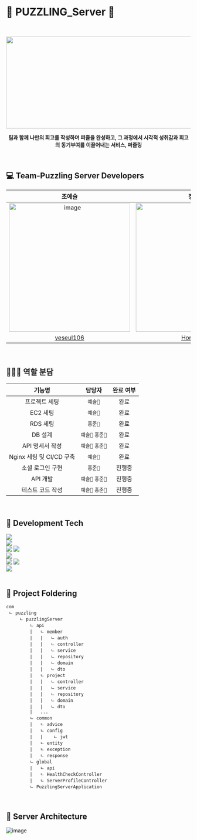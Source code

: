 <h1>🧩 PUZZLING_Server 🧩</h1>
<br>

<p align="center">
<img width="700px" height="250px" src="https://github.com/Team-Puzzling/Puzzling_Android/assets/62274335/ee3e0528-b70c-4f64-ac16-3bd41b4e7c2c" />
</p>

<center>

**팀과 함께 나만의 회고를 작성하며 퍼즐을 완성하고, 그 과정에서 시각적 성취감과 회고의 동기부여를 이끌어내는 서비스, 퍼즐링**
</center>

<br>

## 💻 Team-Puzzling Server Developers

| 조예슬 | 정홍준 |
| :---------:|:----------:|
|<img width="330" height="350" alt="image" src="https://user-images.githubusercontent.com/81394850/210397458-13875d52-7081-4f5b-9c65-a558b8efa57b.jpg"> | <img width="330" height="350" alt="image" src="https://github.com/Team-Puzzling/Puzzling_Server/assets/68415644/51bde41d-f223-44bc-b84b-fe47bb09fdde"> | 
| [yeseul106](https://github.com/yeseul106) | [Hong0329](https://github.com/Hong0329) |
<br>

## 🙋🏻‍♀️ 역할 분담

<div markdown="1">  
 
| 기능명 | 담당자 | 완료 여부 |
| :-----: | :---: | :---: |
| 프로젝트 세팅 | `예슬🐼` | 완료 |
| EC2 세팅 | `예슬🐼` | 완료 |
| RDS 세팅 | `홍준🐥` | 완료 |
| DB 설계 | `예슬🐼` `홍준🐥` | 완료 |
| API 명세서 작성 | `예슬🐼` `홍준🐥` | 완료 |
| Nginx 세팅 및 CI/CD 구축 | `예슬🐼` | 완료 |
| 소셜 로그인 구현 | `홍준🐥` | 진행중 |
| API 개발 | `예슬🐼` `홍준🐥` | 진행중 |
| 테스트 코드 작성 | `예슬🐼` `홍준🐥` | 진행중 |
<br>

## 📖 Development Tech
<img src="https://img.shields.io/badge/java-007396?style=for-the-badge&logo=java&logoColor=white">
<br>
<img src="https://img.shields.io/badge/mysql-4479A1?style=for-the-badge&logo=mysql&logoColor=white">
<br>
<img src="https://img.shields.io/badge/spring-6DB33F?style=for-the-badge&logo=spring&logoColor=white">
<img src="https://img.shields.io/badge/springboot-6DB33F?style=for-the-badge&logo=springboot&logoColor=white">
<br>
<img src="https://img.shields.io/badge/amazonaws-232F3E?style=for-the-badge&logo=amazonaws&logoColor=white">
<br>
<img src="https://img.shields.io/badge/gradle-02303A?style=for-the-badge&logo=gradle&logoColor=white">
<img src="https://img.shields.io/badge/nginx-%23009639.svg?style=for-the-badge&logo=nginx&logoColor=white">
<br>
<img src="https://img.shields.io/badge/github%20actions-%232671E5.svg?style=for-the-badge&logo=githubactions&logoColor=white">
<br>
<br>


## 📂 Project Foldering

```
com
 ㄴ puzzling
     ㄴ puzzlingServer
         ㄴ api
         |   ㄴ member
         |   |   ㄴ auth
         |   |   ㄴ controller
         |   |   ㄴ service
         |   |   ㄴ repository
         |   |   ㄴ domain
         |   |   ㄴ dto
         |   ㄴ project
         |   |   ㄴ controller
         |   |   ㄴ service
         |   |   ㄴ repository
         |   |   ㄴ domain
         |   |   ㄴ dto
         |   ...
         ㄴ common
         |   ㄴ advice
         |   ㄴ config
         |   |    ㄴ jwt
         |   ㄴ entity
         |   ㄴ exception
         |   ㄴ response
         ㄴ global
         |   ㄴ api
         |   ㄴ HealthCheckController
         |   ㄴ ServerProfileController
         ㄴ PuzzlingServerApplication

```
<br>

## 🚀 Server Architecture
![image](https://github.com/Team-Puzzling/Puzzling_Server/assets/68415644/0f632c3d-eb02-4774-8143-75cf6762e260)



